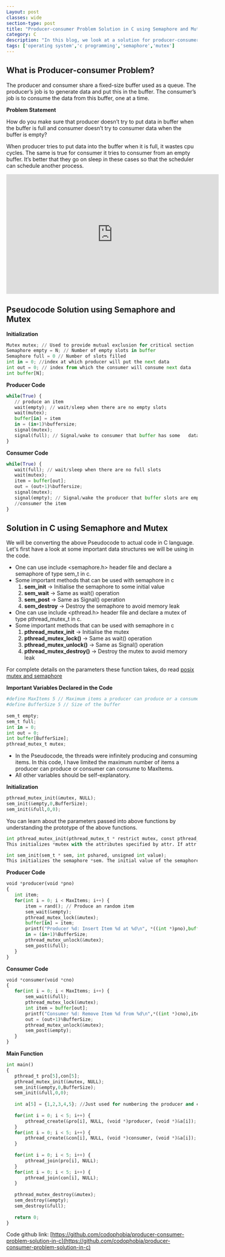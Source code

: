 ```yaml
---
Layout: post
classes: wide
section-type: post
title: "Producer-consumer Problem Solution in C using Semaphore and Mutex"
category: C
description: "In this blog, we look at a solution for producer-consumer solution using semaphore and mutex"
tags: ['operating system','c programming','semaphore','mutex']
---
```

## What is Producer-consumer Problem?
 
The producer and consumer share a fixed-size buffer used as a queue. The producer’s job is to generate data and put this in the buffer. The consumer’s job is to consume the data from this buffer, one at a time.
 
**Problem Statement**
 
How do you make sure that producer doesn’t try to put data in buffer when the buffer is full and consumer doesn’t try to consumer data when the buffer is empty?
 
When producer tries to put data into the buffer when it is full, it wastes cpu cycles. The same is true for consumer it tries to consumer from an empty buffer. It’s better that they go on sleep in these cases so that the scheduler can schedule another process.
 
<iframe width="560" height="315" src="https://www.youtube.com/embed/peiDSe0QbIg" frameborder="0" allow="accelerometer; autoplay; encrypted-media; gyroscope; picture-in-picture" allowfullscreen></iframe>
 
## Pseudocode Solution using Semaphore and Mutex
 
**Initialization**
 
```python
Mutex mutex; // Used to provide mutual exclusion for critical section
Semaphore empty = N; // Number of empty slots in buffer
Semaphore full = 0 // Number of slots filled
int in = 0; //index at which producer will put the next data
int out = 0; // index from which the consumer will consume next data
int buffer[N];
```
 
**Producer Code**
 
```python
while(True) {
   // produce an item
   wait(empty); // wait/sleep when there are no empty slots
   wait(mutex);
   buffer[in] = item
   in = (in+1)%buffersize;
   signal(mutex);
   signal(full); // Signal/wake to consumer that buffer has some   data and they can consume now
}
```
 
**Consumer Code**
 
```python
while(True) {
   wait(full); // wait/sleep when there are no full slots
   wait(mutex);
   item = buffer[out];
   out = (out+1)%buffersize;
   signal(mutex);
   signal(empty); // Signal/wake the producer that buffer slots are emptied and they can produce more
   //consumer the item
}
```
 
## Solution in C using Semaphore and Mutex
 
We will be converting the above Pseudocode to actual code in C language. Let's first have a look at some important data structures we will be using in the code.
 
* One can use include <semaphore.h> header file and declare a semaphore of type sem_t in c.
* Some important methods that can be used with semaphore in c
   1. **sem_init** -> Initialise the semaphore to some initial value
   2. **sem_wait** -> Same as wait() operation
   3. **sem_post** -> Same as Signal() operation
   4. **sem_destroy** -> Destroy the semaphore to avoid memory leak
* One can use include <pthread.h> header file and declare a mutex of type pthread_mutex_t in c.
* Some important methods that can be used with semaphore in c
   1. **pthread_mutex_init** -> Initialise the mutex
   2. **pthread_mutex_lock()** -> Same as wait() operation
   3. **pthread_mutex_unlock()** -> Same as Signal() operation
   4. **pthread_mutex_destroy()** -> Destroy the mutex to avoid memory leak
 
For complete details on the parameters these function takes, do read [posix mutex and semaphore](http://faculty.cs.niu.edu/~hutchins/csci480/semaphor.htm)
 
**Important Variables Declared in the Code**
 
```python
#define MaxItems 5 // Maximum items a producer can produce or a consumer can consume
#define BufferSize 5 // Size of the buffer
 
sem_t empty;
sem_t full;
int in = 0;
int out = 0;
int buffer[BufferSize];
pthread_mutex_t mutex;
```
 
* In the Pseudocode, the threads were infinitely producing and consuming items. In this code, I have limited the maximum number of items a producer can produce or consumer can consume to MaxItems.
* All other variables should be self-explanatory.
 
**Initialization**
 
```python
pthread_mutex_init(&mutex, NULL);
sem_init(&empty,0,BufferSize);
sem_init(&full,0,0);
```
 
You can learn about the parameters passed into above functions by understanding the prototype of the above functions.
 
```python
int pthread_mutex_init(pthread_mutex_t * restrict mutex, const pthread_mutexattr_t * restrict attr);
This initializes *mutex with the attributes specified by attr. If attr is NULL, a default set of attributes is used. The initial state of *mutex will be "initialized and unlocked"
```
 
```python
int sem_init(sem_t * sem, int pshared, unsigned int value);
This initializes the semaphore *sem. The initial value of the semaphore will be value. If pshared is 0, the semaphore is shared among all threads of a process (and hence need to be visible to all of them such as a global variable). If pshared is not zero, the semaphore is shared but should be in shared memory.
```
 
**Producer Code**
 
```python
void *producer(void *pno)
{  
   int item;
   for(int i = 0; i < MaxItems; i++) {
       item = rand(); // Produce an random item
       sem_wait(&empty);
       pthread_mutex_lock(&mutex);
       buffer[in] = item;
       printf("Producer %d: Insert Item %d at %d\n", *((int *)pno),buffer[in],in);
       in = (in+1)%BufferSize;
       pthread_mutex_unlock(&mutex);
       sem_post(&full);
   }
}
```
 
**Consumer Code**
 
```python
void *consumer(void *cno)
{  
   for(int i = 0; i < MaxItems; i++) {
       sem_wait(&full);
       pthread_mutex_lock(&mutex);
       int item = buffer[out];
       printf("Consumer %d: Remove Item %d from %d\n",*((int *)cno),item, out);
       out = (out+1)%BufferSize;
       pthread_mutex_unlock(&mutex);
       sem_post(&empty);
   }
}
```
 
**Main Function**
 
```python
int main()
{  
   pthread_t pro[5],con[5];
   pthread_mutex_init(&mutex, NULL);
   sem_init(&empty,0,BufferSize);
   sem_init(&full,0,0);
 
   int a[5] = {1,2,3,4,5}; //Just used for numbering the producer and consumer
 
   for(int i = 0; i < 5; i++) {
       pthread_create(&pro[i], NULL, (void *)producer, (void *)&a[i]);
   }
   for(int i = 0; i < 5; i++) {
       pthread_create(&con[i], NULL, (void *)consumer, (void *)&a[i]);
   }
 
   for(int i = 0; i < 5; i++) {
       pthread_join(pro[i], NULL);
   }
   for(int i = 0; i < 5; i++) {
       pthread_join(con[i], NULL);
   }
 
   pthread_mutex_destroy(&mutex);
   sem_destroy(&empty);
   sem_destroy(&full);
 
   return 0;
}
```


Code github link: [https://github.com/codophobia/producer-consumer-problem-solution-in-c](https://github.com/codophobia/producer-consumer-problem-solution-in-c)
 
 
 
 
 
 
 
 

